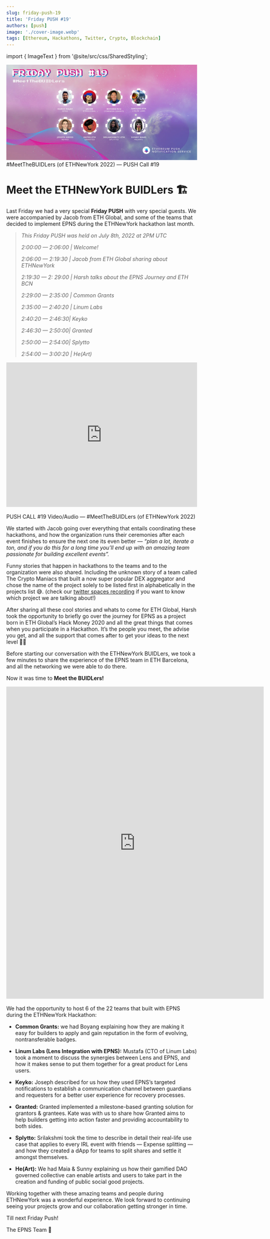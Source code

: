 ```yaml
---
slug: friday-push-19
title: 'Friday PUSH #19'
authors: [push]
image: './cover-image.webp'
tags: [Ethereum, Hackathons, Twitter, Crypto, Blockchain]
---
```

import { ImageText } from '@site/src/css/SharedStyling';

![Cover image of Friday PUSH #19](./cover-image.webp)
<ImageText>#MeetTheBUIDLers (of ETHNewYork 2022) — PUSH Call #19</ImageText>

<!--customheaderpoint-->
# Meet the ETHNewYork BUIDLers 🏗️

Last Friday we had a very special <b>Friday PUSH</b> with very special guests. We were accompanied by Jacob from ETH Global, and some of the teams that decided to implement EPNS during the ETHNewYork hackathon last month.

<!--truncate-->

<blockquote><i>
This Friday PUSH was held on July 8th, 2022 at 2PM UTC

2:00:00 — 2:06:00 | Welcome!

2:06:00 — 2:19:30 | Jacob from ETH Global sharing about ETHNewYork

2:19:30 — 2: 29:00 | Harsh talks about the EPNS Journey and ETH BCN

2:29:00 — 2:35:00 | Common Grants

2:35:00 — 2:40:20 | Linum Labs

2:40:20 — 2:46:30| Keyko

2:46:30 — 2:50:00| Granted

2:50:00 — 2:54:00| Splytto

2:54:00 — 3:00:20 | He(Art)
</i></blockquote>

<iframe width="100%" height="382" src="https://www.youtube.com/embed/B0-xoQutqwU" title="Friday PUSH Call 19 - #MeetTheBUIDLers | @ETHGlobal" frameborder="0" allow="accelerometer; autoplay; clipboard-write; encrypted-media; gyroscope; picture-in-picture; web-share" allowfullscreen></iframe>

<ImageText>PUSH CALL #19 Video/Audio — #MeetTheBUIDLers (of ETHNewYork 2022)</ImageText>

We started with Jacob going over everything that entails coordinating these hackathons, and how the organization runs their ceremonies after each event finishes to ensure the next one its even better — <i>“plan a lot, iterate a ton, and if you do this for a long time you’ll end up with an amazing team passionate for building excellent events”.</i>

Funny stories that happen in hackathons to the teams and to the organization were also shared. Including the unknown story of a team called The Crypto Maniacs that built a now super popular DEX aggregator and chose the name of the project solely to be listed first in alphabetically in the projects list 😅. (check our [twitter spaces recording](https://twitter.com/i/spaces/1dRKZlNEAmXJB) if you want to know which project we are talking about!)

After sharing all these cool stories and whats to come for ETH Global, Harsh took the opportunity to briefly go over the journey for EPNS as a project born in ETH Global’s Hack Money 2020 and all the great things that comes when you participate in a Hackathon. It’s the people you meet, the advise you get, and all the support that comes after to get your ideas to the next level 🙏🏼

Before starting our conversation with the ETHNewYork BUIDLers, we took a few minutes to share the experience of the EPNS team in ETH Barcelona, and all the networking we were able to do there.

Now it was time to <b>Meet the BUIDLers!</b>

<iframe src="https://cdn.embedly.com/widgets/media.html?type=text%2Fhtml&amp;key=a19fcc184b9711e1b4764040d3dc5c07&amp;schema=twitter&amp;url=https%3A//twitter.com/epnsproject/status/1541466249825091584&amp;image=https%3A//i.embed.ly/1/image%3Furl%3Dhttps%253A%252F%252Fabs.twimg.com%252Ferrors%252Flogo46x38.png%26key%3Da19fcc184b9711e1b4764040d3dc5c07" allowfullscreen="" frameborder="0" height="825" width="680" title="EPNS | $PUSH on Twitter: &quot;And the #ETHNewYork Hackathon was a blast!💥So many incredible ideas, hackers &amp; submissions for EPNS at @ETHNewYork hackathon. Thanks all for participating 🤗Kudos to @ETHGlobal fam for pulling this off👏So without further ado, check out 8 winning hacks that blew us away!🤯 pic.twitter.com/smPXKzFWE5 / Twitter&quot;" class="ek n fc dx bg" scrolling="no"></iframe>

We had the opportunity to host 6 of the 22 teams that built with EPNS during the ETHNewYork Hackathon:

- <b>Common Grants:</b> we had Boyang explaining how they are making it easy for builders to apply and gain reputation in the form of evolving, nontransferable badges.

- <b>Linum Labs (Lens Integration with EPNS):</b> Mustafa (CTO of Linum Labs) took a moment to discuss the synergies between Lens and EPNS, and how it makes sense to put them together for a great product for Lens users.

- <b>Keyko:</b> Joseph described for us how they used EPNS’s targeted notifications to establish a communication channel between guardians and requesters for a better user experience for recovery processes.

- <b>Granted:</b> Granted implemented a milestone-based granting solution for grantors & grantees. Kate was with us to share how Granted aims to help builders getting into action faster and providing accountability to both sides.

- <b>Splytto:</b> Srilakshmi took the time to describe in detail their real-life use case that applies to every IRL event with friends — Expense splitting — and how they created a dApp for teams to split shares and settle it amongst themselves.

- <b>He(Art):</b> We had Maia & Sunny explaining us how their gamified DAO governed collective can enable artists and users to take part in the creation and funding of public social good projects.

Working together with these amazing teams and people during ETHNewYork was a wonderful experience. We look forward to continuing seeing your projects grow and our collaboration getting stronger in time.

Till next Friday Push!

The EPNS Team 💪

